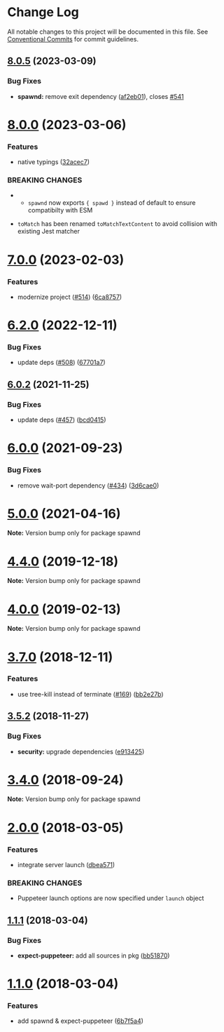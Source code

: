 # Change Log

All notable changes to this project will be documented in this file.
See [Conventional Commits](https://conventionalcommits.org) for commit guidelines.

## [8.0.5](https://github.com/argos-ci/jest-puppeteer/compare/v8.0.4...v8.0.5) (2023-03-09)


### Bug Fixes

* **spawnd:** remove exit dependency ([af2eb01](https://github.com/argos-ci/jest-puppeteer/commit/af2eb010a40986a6a3a54d5ca883c186b97d57ea)), closes [#541](https://github.com/argos-ci/jest-puppeteer/issues/541)





# [8.0.0](https://github.com/argos-ci/jest-puppeteer/compare/v7.0.1...v8.0.0) (2023-03-06)


### Features

* native typings ([32acec7](https://github.com/argos-ci/jest-puppeteer/commit/32acec706e01a36c8ffa9dc9ce409bd29fe17dd0))


### BREAKING CHANGES

* - `spawnd` now exports `{ spawd }` instead of default to ensure
  compatibilty with ESM
- `toMatch` has been renamed `toMatchTextContent` to avoid collision
  with existing Jest matcher





# [7.0.0](https://github.com/argos-ci/jest-puppeteer/compare/v6.2.0...v7.0.0) (2023-02-03)


### Features

* modernize project ([#514](https://github.com/argos-ci/jest-puppeteer/issues/514)) ([6ca8757](https://github.com/argos-ci/jest-puppeteer/commit/6ca8757452e33d00a1a841d6f18b032411f4bdb6))





# [6.2.0](https://github.com/smooth-code/jest-puppeteer/compare/v6.1.1...v6.2.0) (2022-12-11)

### Bug Fixes

- update deps ([#508](https://github.com/smooth-code/jest-puppeteer/issues/508)) ([67701a7](https://github.com/smooth-code/jest-puppeteer/commit/67701a7e2056578edac90259cfc145e643a359c3))

## [6.0.2](https://github.com/smooth-code/jest-puppeteer/tree/master/packages/spawnd/compare/v6.0.1...v6.0.2) (2021-11-25)

### Bug Fixes

- update deps ([#457](https://github.com/smooth-code/jest-puppeteer/tree/master/packages/spawnd/issues/457)) ([bcd0415](https://github.com/smooth-code/jest-puppeteer/tree/master/packages/spawnd/commit/bcd04155fbbed08c02a7195b05cab6601f834fb9))

# [6.0.0](https://github.com/smooth-code/jest-puppeteer/tree/master/packages/spawnd/compare/v5.0.4...v6.0.0) (2021-09-23)

### Bug Fixes

- remove wait-port dependency ([#434](https://github.com/smooth-code/jest-puppeteer/tree/master/packages/spawnd/issues/434)) ([3d6cae0](https://github.com/smooth-code/jest-puppeteer/tree/master/packages/spawnd/commit/3d6cae007a2dbb9e5c67e8f0ed5f8429206436d9))

# [5.0.0](https://github.com/smooth-code/jest-puppeteer/tree/master/packages/spawnd/compare/v4.4.0...v5.0.0) (2021-04-16)

**Note:** Version bump only for package spawnd

# [4.4.0](https://github.com/smooth-code/jest-puppeteer/tree/master/packages/spawnd/compare/v4.3.0...v4.4.0) (2019-12-18)

**Note:** Version bump only for package spawnd

# [4.0.0](https://github.com/smooth-code/jest-puppeteer/tree/master/packages/spawnd/compare/v3.9.0...v4.0.0) (2019-02-13)

**Note:** Version bump only for package spawnd

# [3.7.0](https://github.com/smooth-code/jest-puppeteer/tree/master/packages/spawnd/compare/v3.6.0...v3.7.0) (2018-12-11)

### Features

- use tree-kill instead of terminate ([#169](https://github.com/smooth-code/jest-puppeteer/tree/master/packages/spawnd/issues/169)) ([bb2e27b](https://github.com/smooth-code/jest-puppeteer/tree/master/packages/spawnd/commit/bb2e27b))

## [3.5.2](https://github.com/smooth-code/jest-puppeteer/tree/master/packages/spawnd/compare/v3.5.1...v3.5.2) (2018-11-27)

### Bug Fixes

- **security:** upgrade dependencies ([e913425](https://github.com/smooth-code/jest-puppeteer/tree/master/packages/spawnd/commit/e913425))

<a name="3.4.0"></a>

# [3.4.0](https://github.com/smooth-code/jest-puppeteer/tree/master/packages/spawnd/compare/v3.3.1...v3.4.0) (2018-09-24)

**Note:** Version bump only for package spawnd

<a name="2.0.0"></a>

# [2.0.0](https://github.com/smooth-code/jest-puppeteer/tree/master/packages/spawnd/compare/v1.1.1...v2.0.0) (2018-03-05)

### Features

- integrate server launch ([dbea571](https://github.com/smooth-code/jest-puppeteer/tree/master/packages/spawnd/commit/dbea571))

### BREAKING CHANGES

- Puppeteer launch options are now specified under `launch` object

<a name="1.1.1"></a>

## [1.1.1](https://github.com/smooth-code/jest-puppeteer/tree/master/packages/spawnd/compare/v1.1.0...v1.1.1) (2018-03-04)

### Bug Fixes

- **expect-puppeteer:** add all sources in pkg ([bb51870](https://github.com/smooth-code/jest-puppeteer/tree/master/packages/spawnd/commit/bb51870))

<a name="1.1.0"></a>

# [1.1.0](https://github.com/smooth-code/jest-puppeteer/tree/master/packages/spawnd/compare/v1.0.1...v1.1.0) (2018-03-04)

### Features

- add spawnd & expect-puppeteer ([6b7f5a4](https://github.com/smooth-code/jest-puppeteer/tree/master/packages/spawnd/commit/6b7f5a4))
